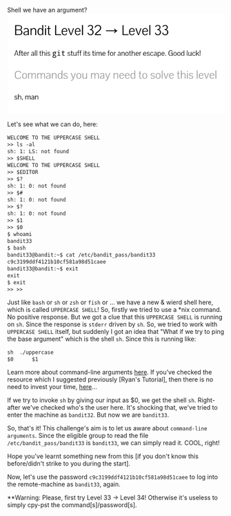 Shell we have an argument?
![Bandit32](https://github.com/sreekesari-vangeepuram/overthewire/blob/master/overthewire/bandit/bandit32/level32-%3Elevel33.png)

Let's see what we can do, here:
```
WELCOME TO THE UPPERCASE SHELL
>> ls -al
sh: 1: LS: not found
>> $SHELL
WELCOME TO THE UPPERCASE SHELL
>> $EDITOR
>> $?
sh: 1: 0: not found
>> $#
sh: 1: 0: not found
>> $?
sh: 1: 0: not found
>> $1
>> $0
$ whoami
bandit33
$ bash
bandit33@bandit:~$ cat /etc/bandit_pass/bandit33
c9c3199ddf4121b10cf581a98d51caee
bandit33@bandit:~$ exit
exit
$ exit
>> >>
```
Just like `bash` or `sh` or `zsh` or `fish` or ... we have a new & wierd shell here, which is called `UPPERCASE SHELL`!
So, firstly we tried to use a *nix command.
No positive response. But we got a clue that this `UPPERCASE SHELL` is running on `sh`.
Since the response is `stderr` driven by `sh`.
So, we tried to work with `UPPERCASE SHELL` itself, but suddenly I got an idea that "What if we try to ping the base argument" which is the shell `sh`.
Since this is running like:
```
sh  ./uppercase
$0      $1
```
Learn more about command-line arguments [here](http://linuxcommand.org/lc3_wss0120.php).
If you've checked the resource which I suggested previously [Ryan's Tutorial], then there is no need to invest your time, [here](http://linuxcommand.org/lc3_wss0120.php)...

If we try to invoke `sh` by giving our input as $0, we get the shell `sh`.
Right-after we've checked who's the user here.
It's shocking that, we've tried to enter the machine as `bandit32`.
But now we are `bandit33`.

So, that's it! This challenge's aim is to let us aware about `command-line arguments`.
Since the eligible group to read the file `/etc/bandit_pass/bandit33` is `bandit33`, we can simply read it.
COOL, right!

Hope you've learnt something new from this [if you don't know this before/didn't strike to you during the start].

Now, let's use the password `c9c3199ddf4121b10cf581a98d51caee` to log into the remote-machine as `bandit33`, again.

**Warning: Please, first try Level 33 -> Level 34! Otherwise it's useless to simply cpy-pst the command[s]/password[s].
